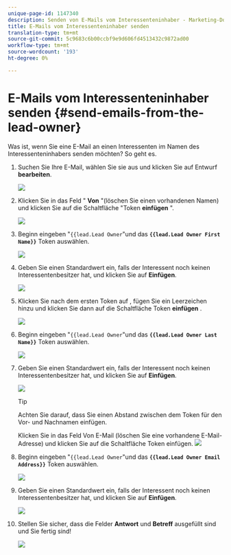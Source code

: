 ```yaml
---
unique-page-id: 1147340
description: Senden von E-Mails vom Interessenteninhaber - Marketing-Dokumente - Produktdokumentation
title: E-Mails vom Interessenteninhaber senden
translation-type: tm+mt
source-git-commit: 5c9683c6b00ccbf9e9d606fd4513432c9872ad00
workflow-type: tm+mt
source-wordcount: '193'
ht-degree: 0%

---
```



# E-Mails vom Interessenteninhaber senden {#send-emails-from-the-lead-owner}

Was ist, wenn Sie eine E-Mail an einen Interessenten im Namen des Interessenteninhabers senden möchten?  So geht es.

1. Suchen Sie Ihre E-Mail, wählen Sie sie aus und klicken Sie auf Entwurf **bearbeiten**.

   ![](assets/one.png)

1. Klicken Sie in das Feld &quot; **Von** &quot;(löschen Sie einen vorhandenen Namen) und klicken Sie auf die Schaltfläche &quot;Token **einfügen** &quot;.

   ![](assets/two.png)

1. Beginn eingeben &quot;`{{lead.Lead Owner`&quot;und das **`{{lead.Lead Owner First Name}}`** Token auswählen.

   ![](assets/image2014-9-11-13-3a7-3a43.png)

1. Geben Sie einen Standardwert ein, falls der Interessent noch keinen Interessentenbesitzer hat, und klicken Sie auf **Einfügen**.

   ![](assets/image2014-9-11-13-3a7-3a58.png)

1. Klicken Sie nach dem ersten Token auf , fügen Sie ein Leerzeichen hinzu und klicken Sie dann auf die Schaltfläche Token **einfügen** .

   ![](assets/five.png)

1. Beginn eingeben &quot;`{{lead.Lead Owner`&quot;und das **`{{lead.Lead Owner Last Name}}`** Token auswählen.

   ![](assets/image2014-9-11-13-3a8-3a24.png)

1. Geben Sie einen Standardwert ein, falls der Interessent noch keinen Interessentenbesitzer hat, und klicken Sie auf **Einfügen**.

   ![](assets/image2014-9-11-13-3a8-3a39.png)

   >[!TIP]
   >
   >Achten Sie darauf, dass Sie einen Abstand zwischen dem Token für den Vor- und Nachnamen einfügen.

   Klicken Sie in das Feld Von E-Mail (löschen Sie eine vorhandene E-Mail-Adresse) und klicken Sie auf die Schaltfläche Token einfügen.
   ![](assets/eight.png)

1. Beginn eingeben &quot;`{{lead.Lead Owner`&quot;und das **`{{lead.Lead Owner Email Address}}`** Token auswählen.

   ![](assets/image2014-9-11-13-3a9-3a33.png)

1. Geben Sie einen Standardwert ein, falls der Interessent noch keinen Interessentenbesitzer hat, und klicken Sie auf **Einfügen**.

   ![](assets/ten.png)

1. Stellen Sie sicher, dass die Felder **Antwort** und **Betreff** ausgefüllt sind und Sie fertig sind!

   ![](assets/eleven.png)

